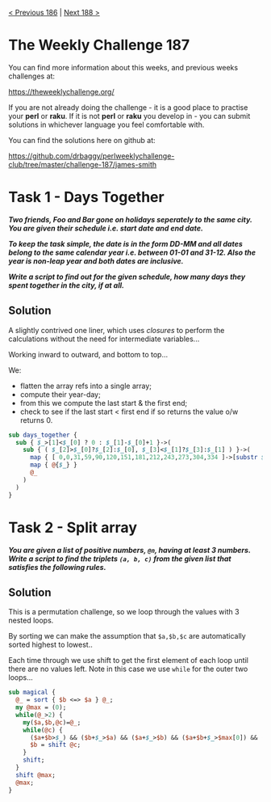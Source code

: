 [< Previous 186](https://github.com/drbaggy/perlweeklychallenge-club/tree/master/challenge-186/james-smith) |
[Next 188 >](https://github.com/drbaggy/perlweeklychallenge-club/tree/master/challenge-188/james-smith)

# The Weekly Challenge 187

You can find more information about this weeks, and previous weeks challenges at:

  https://theweeklychallenge.org/

If you are not already doing the challenge - it is a good place to practise your
**perl** or **raku**. If it is not **perl** or **raku** you develop in - you can
submit solutions in whichever language you feel comfortable with.

You can find the solutions here on github at:

https://github.com/drbaggy/perlweeklychallenge-club/tree/master/challenge-187/james-smith

# Task 1 - Days Together

***Two friends, Foo and Bar gone on holidays seperately to the same city. You are given their schedule i.e. start date and end date.***

***To keep the task simple, the date is in the form DD-MM and all dates belong to the same calendar year i.e. between 01-01 and 31-12. Also the year is non-leap year and both dates are inclusive.***

***Write a script to find out for the given schedule, how many days they spent together in the city, if at all.***

## Solution

A slightly contrived one liner, which uses *closures* to perform the calculations without the need for intermediate variables...

Working inward to outward, and bottom to top...

We:
  * flatten the array refs into a single array;
  * compute their year-day;
  * from this we compute the last start & the first end;
  * check to see if the last start < first end if so returns the value o/w returns 0.

```perl
sub days_together {
  sub { $_>[1]<$_[0] ? 0 : $_[1]-$_[0]+1 }->(
    sub { ( $_[2]>$_[0]?$_[2]:$_[0], $_[3]<$_[1]?$_[3]:$_[1] ) }->(
      map { [ 0,0,31,59,90,120,151,181,212,243,273,304,334 ]->[substr $_,3] + substr$_,0,2 }
      map { @{$_} }
      @_
    )
  )
}
```

# Task 2 - Split array

***You are given a list of positive numbers, `@n`, having at least 3 numbers. Write a script to find the triplets `(a, b, c)` from the given list that satisfies the following rules.***

## Solution

This is a permutation challenge, so we loop through the values with 3 nested loops.

By sorting we can make the assumption that `$a,$b,$c` are automatically sorted highest to lowest..

Each time through we use shift to get the first element of each loop until there are no values left. Note in this case we use `while` for the outer two loops...

```perl
sub magical {
  @_ = sort { $b <=> $a } @_;
  my @max = (0);
  while(@_>2) {
    my($a,$b,@c)=@_;
    while(@c) {
      ($a+$b>$_) && ($b+$_>$a) && ($a+$_>$b) && ($a+$b+$_>$max[0]) && (@max=($a+$b+$_,$a,$b,$_)) for @c;
      $b = shift @c;
    }
    shift;
  }
  shift @max;
  @max;
}
```
